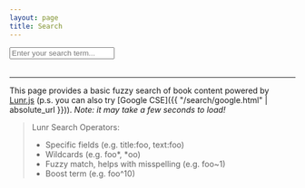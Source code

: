 ```yaml
---
layout: page
title: Search
---
```


<input type="text" id="search" class="search-form" placeholder="Enter your search term..." aria-label="search">

<table id="results"></table>

<hr>

This page provides a basic fuzzy search of book content powered by [Lunr.js](https://lunrjs.com/)
(p.s. you can also try [Google CSE]({{ "/search/google.html" | absolute_url }})).
*Note: it may take a few seconds to load!* 

> Lunr Search Operators:
> 
> - Specific fields (e.g. title:foo, text:foo)
> - Wildcards (e.g. foo*, *oo)
> - Fuzzy match, helps with misspelling (e.g. foo~1)
> - Boost term (e.g. foo^10)

<script src="{{ '/assets/js/lunr.min.js' | absolute_url }}"></script>
<script src="{{ '/assets/js/lunr-store.js' | absolute_url }}"></script>
<script>
/* initialize lunr */
var idx = lunr(function () {
  this.ref('id')
  this.field('title')
  this.field('text')

  //this.pipeline.remove(lunr.trimmer)

  for (var item in store) {
    this.add({
      title: store[item].title,
      text: store[item].text,
      id: item
    })
  }
});

var searchInput = document.getElementById('search');
searchInput.onkeyup = function() {
  /* lunr search function */
  var query = document.getElementById('search').value;
  var resultdiv = document.getElementById('results');
  /* basic search that supports operators */
  var result = idx.search(query); 
  /* more fuzzy search, but doesn't support operators:
  var result =
    idx.query(function (q) {
      query.split(lunr.tokenizer.separator).forEach(function (term) {
        q.term(term, { boost: 100 })
        if(query.lastIndexOf(" ") != query.length-1){
          q.term(term, {  usePipeline: false, wildcard: lunr.Query.wildcard.TRAILING, boost: 10 })
        }
        if (term != ""){
          q.term(term, {  usePipeline: false, editDistance: 1, boost: 1 })
        }
      })
    });*/
  resultdiv.innerHTML = "";
  resultdiv.innerHTML = '<p class="">' + result.length + ' Result(s) found</p>';
  for (var item in result) {
    var ref = result[item].ref;
    var searchitem =
      '<tr>'+
          '<td class="">' +
            '<p class=""><a href="{{ site.baseurl }}' + store[ref].url + '">' + store[ref].title+ '</a></p>' +
            '<p class="">' +
            store[ref].text.substring(0,150) + '... </p></td>' +
      '</tr>';
    resultdiv.innerHTML += searchitem;
  }
}

</script>
